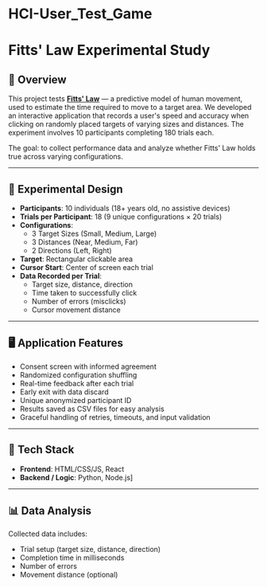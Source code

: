 # HCI-User_Test_Game

# Fitts' Law Experimental Study


## 📌 Overview

This project tests **[Fitts' Law](https://lawsofux.com/fittss-law/)** — a predictive model of human movement, used to estimate the time required to move to a target area. We developed an interactive application that records a user's speed and accuracy when clicking on randomly placed targets of varying sizes and distances. The experiment involves 10 participants completing 180 trials each.

The goal: to collect performance data and analyze whether Fitts' Law holds true across varying configurations.

---

## 🧪 Experimental Design

- **Participants**: 10 individuals (18+ years old, no assistive devices)
- **Trials per Participant**: 18 (9 unique configurations × 20 trials)
- **Configurations**:  
  - 3 Target Sizes (Small, Medium, Large)  
  - 3 Distances (Near, Medium, Far)  
  - 2 Directions (Left, Right)
- **Target**: Rectangular clickable area
- **Cursor Start**: Center of screen each trial
- **Data Recorded per Trial**:
  - Target size, distance, direction
  - Time taken to successfully click
  - Number of errors (misclicks)
  - Cursor movement distance

---

## 🖥️ Application Features

- Consent screen with informed agreement
- Randomized configuration shuffling
- Real-time feedback after each trial
- Early exit with data discard
- Unique anonymized participant ID
- Results saved as CSV files for easy analysis
- Graceful handling of retries, timeouts, and input validation

---

## 🔧 Tech Stack

- **Frontend**:  HTML/CSS/JS, React
- **Backend / Logic**:  Python, Node.js]

---

## 📊 Data Analysis

Collected data includes:
- Trial setup (target size, distance, direction)
- Completion time in milliseconds
- Number of errors
- Movement distance (optional)




